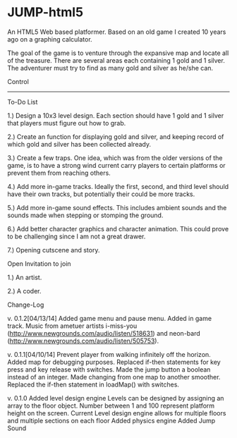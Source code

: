 JUMP-html5
==========
An HTML5 Web based platformer. Based on an old game I created 10 years ago on a graphing calculator.

The goal of the game is to venture through the expansive map and locate all of the treasure. There are several areas each containing 1 gold and 1 silver. The adventurer must try to find as many gold and silver as he/she can.

Control 

-----------------------------------
To-Do List


1.) Design a 10x3 level design. Each section should have 1 gold and 1 silver that players must figure out how to grab.


2.) Create an function for displaying gold and silver, and keeping record of which gold and silver has been collected already.


3.) Create a few traps. One idea, which was from the older versions of the game, is to have a strong wind current carry players to certain platforms or prevent them from reaching others.


4.) Add more in-game tracks. Ideally the first, second, and third level should have their own tracks, but potentially their could be more tracks.


5.) Add more in-game sound effects. This includes ambient sounds and the sounds made when stepping or stomping the ground.


6.) Add better character graphics and character animation. This could prove to be challenging since I am not a great drawer.


7.) Opening cutscene and story.

Open Invitation to join

1.) An artist.

2.) A coder.




Change-Log

v. 0.1.2[04/13/14]
Added game menu and pause menu.
Added in game track. Music from ametuer artists i-miss-you (http://www.newgrounds.com/audio/listen/518631) and neon-bard (http://www.newgrounds.com/audio/listen/505753).


v. 0.1.1[04/10/14]
Prevent player from walking infinitely off the horizon.
Added map for debugging purposes.
Replaced if-then statements for key press and key release with switches.
Made the jump button a boolean instead of an integer.
Made changing from one map to another smoother.
Replaced the if-then statement in loadMap() with switches.

v. 0.1.0
Added level design engine
Levels can be designed by assigning an array to the floor object. Number between 1 and 100 represent platform height on the screen.
Current Level design engine allows for multiple floors and multiple sections on each floor
Added physics engine
Added Jump Sound